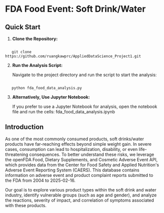 # FDA Food Event: Soft Drink/Water 

## Quick Start

1. **Clone the Repository:**
```

   git clone https://github.com/ruangkawprc/AppliedDataScience_Project1.git
```
2. **Run the Analysis Script:**

   Navigate to the project directory and run the script to start the analysis:
```

   python fda_food_data_analysis.py
```
3. **Alternatively, Use Jupyter Notebook:**

   If you prefer to use a Jupyter Notebook for analysis, open the notebook file and run the cells: fda_food_data_analysis.ipynb


## Introduction

As one of the most commonly consumed products, soft drinks/water products have far-reaching effects beyond simple weight gain. In severe cases, consumption can lead to hospitalization, disability, or even life-threatening consequences. To better understand these risks, we leverage the openFDA Food, Dietary Supplements, and Cosmetic Adverse Event API, which provides data from the Center for Food Safety and Applied Nutrition's Adverse Event Reporting System (CAERS). This database contains information on adverse event and product complaint reports submitted to the FDA from 2004 to 2025-02-16.

Our goal is to explore various product types within the soft drink and water industry, identify vulnerable groups (such as age and gender), and analyze the reactions, severity of impact, and correlation of symptoms associated with these products.
